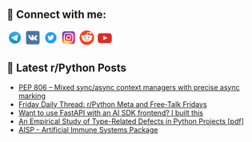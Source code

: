 ## 🔎 Connect with me:
[<img src="https://github.com/bullbesh/bullbesh/blob/main/images/Telegram.png" width="32" height="32" />](https://t.me/bullbesh)
[<img src="https://github.com/bullbesh/bullbesh/blob/main/images/VK.png" width="32" height="32" />](https://vk.com/bullbesh)
[<img src="https://github.com/bullbesh/bullbesh/blob/main/images/Twitter.png" width="32" height="32" />](https://twitter.com/bullbesh1)
[<img src="https://github.com/bullbesh/bullbesh/blob/main/images/Instagram.png" width="32" height="32" />](https://www.instagram.com/bullbesh)
[<img src="https://github.com/bullbesh/bullbesh/blob/main/images/Reddit.png" width="32" height="32" />](https://www.reddit.com/user/bullbesh)
[<img src="https://github.com/bullbesh/bullbesh/blob/main/images/YouTube.png" width="32" height="32" />](https://www.youtube.com/channel/UCtfjRs6uzgq5mfm8S06WTcg)

## 📕 Latest r/Python Posts
<!-- BLOG-POST-LIST:START -->
- [PEP 806 – Mixed sync/async context managers with precise async marking](https://www.reddit.com/r/Python/comments/1nqnm44/pep_806_mixed_syncasync_context_managers_with/)
- [Friday Daily Thread: r/Python Meta and Free-Talk Fridays](https://www.reddit.com/r/Python/comments/1nqmont/friday_daily_thread_rpython_meta_and_freetalk/)
- [Want to use FastAPI with an AI SDK frontend? I built this](https://www.reddit.com/r/Python/comments/1nqkyzg/want_to_use_fastapi_with_an_ai_sdk_frontend_i/)
- [An Empirical Study of Type-Related Defects in Python Projects [pdf]](https://www.reddit.com/r/Python/comments/1nqko2g/an_empirical_study_of_typerelated_defects_in/)
- [AISP - Artificial Immune Systems Package](https://www.reddit.com/r/Python/comments/1nqknrt/aisp_artificial_immune_systems_package/)
<!-- BLOG-POST-LIST:END -->

